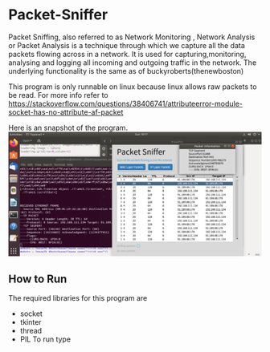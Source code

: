 # Packet-Sniffer
Packet Sniffing, also referred to as Network Monitoring , Network Analysis or Packet Analysis is a technique through which we capture all the data packets flowing across in a network. It is used for capturing,monitoring, analysing and logging all incoming and outgoing traffic in the network.
The underlying functionality is the same as of buckyroberts(thenewboston)

This program is only runnable on linux because linux allows raw packets to be read. For more info refer to 
https://stackoverflow.com/questions/38406741/attributeerror-module-socket-has-no-attribute-af-packet

Here is an snapshot of the program.
![Drag Racing](ss.png)

## How to Run
The required libraries for this program are
- socket
- tkinter
- thread
- PIL
To run type <python3 packet_sniffer.py>
